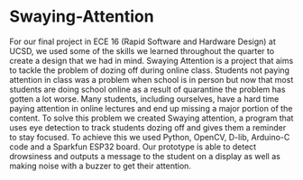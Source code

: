 # Swaying-Attention
For our final project in ECE 16 (Rapid Software and Hardware Design) at UCSD, we used some of the skills we learned throughout the quarter to create a design that we had in mind. Swaying Attention is a project that aims to tackle the problem of dozing off during online class. Students not paying attention in class was a problem when school is in person but now that most students are doing school online as a result of quarantine the problem has gotten a lot worse. Many students, including ourselves, have a hard time paying attention in online lectures and end up missing a major portion of the content. To solve this problem we created Swaying attention, a program that uses eye detection to track students dozing off and gives them a reminder to stay focused. To achieve this we used Python, OpenCV, D-lib, Arduino-C code and a Sparkfun ESP32 board. Our prototype is able to detect drowsiness and outputs a message to the student on a display as well as making noise with a buzzer to get their attention.

